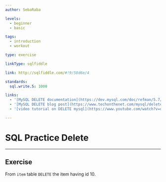 ```yaml
---
author: SebaRaba

levels:
  - beginner
  - basic

tags:
  - introduction
  - workout

type: exercise

linkType: sqlfiddle

link: http://sqlfiddle.com/#!9/58d6e/4  

standards:
  sql.write.5: 1000

links:
  - '[MySQL DELETE documentation](https://dev.mysql.com/doc/refman/5.7/en/delete.html){website}'
  - '[MySQL DELETE blog post](https://www.techonthenet.com/mysql/delete.php){website}'
  - '[video tutorial on DELETE mysql](https://www.youtube.com/watch?v=qb7abQ6ROy4){video}'

---
```

# SQL Practice Delete

---
## Exercise

From `item` table `DELETE` the item having id 10.
